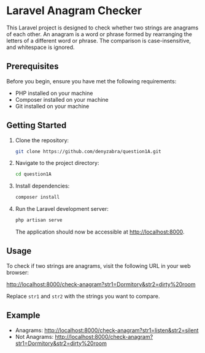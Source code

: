 # Laravel Anagram Checker

This Laravel project is designed to check whether two strings are anagrams of each other. An anagram is a word or phrase formed by rearranging the letters of a different word or phrase. 
The comparison is case-insensitive, and whitespace is ignored.

## Prerequisites

Before you begin, ensure you have met the following requirements:

- PHP installed on your machine
- Composer installed on your machine
- Git installed on your machine

## Getting Started

1. Clone the repository:

    ```bash
    git clone https://github.com/denyzabra/question1A.git
    ```

2. Navigate to the project directory:

    ```bash
    cd question1A
    ```

3. Install dependencies:

    ```bash
    composer install
    ```

4. Run the Laravel development server:

    ```bash
    php artisan serve
    ```

    The application should now be accessible at [http://localhost:8000](http://localhost:8000).

## Usage

To check if two strings are anagrams, visit the following URL in your web browser:

[http://localhost:8000/check-anagram?str1=Dormitory&str2=dirty%20room](http://localhost:8000/check-anagram?str1=Dormitory&str2=dirty%20room)

Replace `str1` and `str2` with the strings you want to compare.

## Example

- Anagrams: [http://localhost:8000/check-anagram?str1=listen&str2=silent](http://localhost:8000/check-anagram?str1=listen&str2=silent)
- Not Anagrams: [http://localhost:8000/check-anagram?str1=Dormitory&str2=dirty%20room](http://localhost:8000/check-anagram?str1=Dormitory&str2=dirty%20room)


